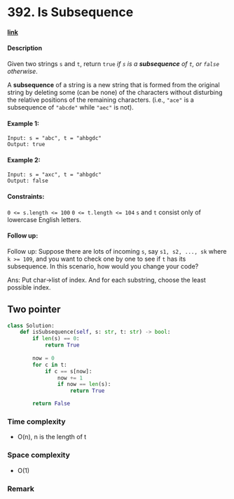 # 392. Is Subsequence

#### [link](https://leetcode.com/problems/is-subsequence/)

#### Description
Given two strings `s` and `t`, return `true` *if `s` is a **subsequence** of `t`, or `false` otherwise*.

A **subsequence** of a string is a new string that is formed from the original string by deleting some (can be none) of the characters without disturbing the relative positions of the remaining characters. (i.e., `"ace"` is a subsequence of `"abcde"` while `"aec"` is not).

#### Example 1:
```
Input: s = "abc", t = "ahbgdc"
Output: true
```
#### Example 2:
```
Input: s = "axc", t = "ahbgdc"
Output: false
```

#### Constraints:
`0 <= s.length <= 100`
`0 <= t.length <= 104`
`s` and `t` consist only of lowercase English letters.

#### Follow up:
Follow up: Suppose there are lots of incoming `s`, say `s1, s2, ..., sk` where `k >= 109`, and you want to check one by one to see if `t` has its subsequence. In this scenario, how would you change your code?

Ans: Put char->list of index. And for each substring, choose the least possible index.

## Two pointer
```python
class Solution:
    def isSubsequence(self, s: str, t: str) -> bool:
        if len(s) == 0:
            return True
            
        now = 0
        for c in t:
            if c == s[now]:
                now += 1
                if now == len(s):
                    return True

        return False
```
### Time complexity
* O(n), n is the length of t
### Space complexity
* O(1)
### Remark